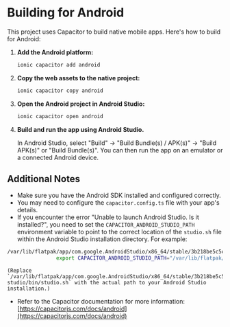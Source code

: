 # Building for Android

This project uses Capacitor to build native mobile apps. Here's how to build for Android:

1.  **Add the Android platform:**

    ```bash
    ionic capacitor add android
    ```

2.  **Copy the web assets to the native project:**

    ```bash
    ionic capacitor copy android
    ```

3.  **Open the Android project in Android Studio:**

    ```bash
    ionic capacitor open android
    ```

4.  **Build and run the app using Android Studio.**

    In Android Studio, select "Build" -> "Build Bundle(s) / APK(s)" -> "Build APK(s)" or "Build Bundle(s)". You can then run the app on an emulator or a connected Android device.

## Additional Notes

*   Make sure you have the Android SDK installed and configured correctly.
*   You may need to configure the `capacitor.config.ts` file with your app's details.
*   If you encounter the error "Unable to launch Android Studio. Is it installed?", you need to set the `CAPACITOR_ANDROID_STUDIO_PATH` environment variable to point to the correct location of the `studio.sh` file within the Android Studio installation directory. For example:

```bash
/var/lib/flatpak/app/com.google.AndroidStudio/x86_64/stable/3b218be5c5c384c0f2537260622f72e7ab501643c85515fbe791a2149afc8099/files/extra/android-studio/bin/studio.sh
                export CAPACITOR_ANDROID_STUDIO_PATH="/var/lib/flatpak/app/com.google.AndroidStudio/x86_64/stable/3b218be5c5c384c0f2537260622f72e7ab501643c85515fbe791a2149afc8099/files/extra/android-studio/bin/studio.sh"
```

    (Replace `/var/lib/flatpak/app/com.google.AndroidStudio/x86_64/stable/3b218be5c5c384c0f2537260622f72e7ab501643c85515fbe791a2149afc8099/files/extra/android-studio/bin/studio.sh` with the actual path to your Android Studio installation.)
*   Refer to the Capacitor documentation for more information: [https://capacitorjs.com/docs/android](https://capacitorjs.com/docs/android)
